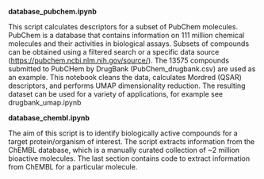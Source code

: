**database_pubchem.ipynb**

This script calculates descriptors for a subset of PubChem molecules. PubChem is a database that contains information on 111 million chemical molecules and their activities in biological assays. Subsets of compounds  can be obtained using a filtered search or a specific data source (https://pubchem.ncbi.nlm.nih.gov/source/). The 13575 compounds submitted to PubCHem by DrugBank (PubChem_drugbank.csv) are used as an example. This notebook cleans the data, calculates Mordred (QSAR) descriptors, and performs UMAP dimensionality reduction. The resulting dataset can be used for a variety of applications, for example see drugbank_umap.ipynb


**database_chembl.ipynb**

The aim of this script is to identify biologically active compounds for a target protein/organism of interest. The script extracts information from the ChEMBL database, which is a manually curated collection of ~2 million bioactive molecules. The last section contains code to extract information from ChEMBL for a particular molecule.
